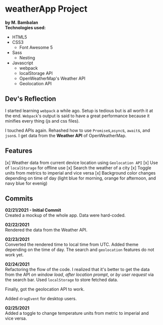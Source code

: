 # weatherApp Project

**by M. Bambalan**\
**Technologies used:**

- HTML5
- CSS3
  - Font Awesome 5
- Sass
  - Nesting
- Javascript
  - webpack
  - localStorage API
  - OpenWeatherMap's Weather API
  - Geolocation API

## Dev's Reflection

I started learning `webpack` a while ago. Setup is tedious but is all worth it at the end. `Webpack`'s output is said to have a great performance because it minifies every thing (js and css files).

I touched APIs again. Rehashed how to use `Promise`s,`async`s, `await`s, and `json`s. I get data from the **Weather API** of OpenWeatherMap.

## Features

[x] Weather data from current device location using `Geolocation API`
[x] Use of `localStorage` for offline use
[x] Search the weather of a city
[x] Toggle units from metrics to imperial and vice versa
[x] Background color changes depending on time of day (light blue for morning, orange for afternoon, and navy blue for evenig)

## Commits

**02/21/2021 - Initial Commit**\
Created a mockup of the whole app. Data were hard-coded.

**02/22/2021**\
Rendered the data from the Weather API.

**02/23/2021**\
Converted the rendered time to local time from UTC. Added theme depending on the time of day. The search and `geolocation` features do not work yet.

**02/24/2021**\
Refactoring the flow of the code. I realized that it's better to get the data from the API _on window load_, _after location prompt_, or _by user request_ via the search bar. Used `localStorage` to store fetched data.

Finally, got the geolocation API to work.

Added `dragEvent` for desktop users.

**02/25/2021**\
Added a toggle to change temperature units from metric to imperial and vice versa.
